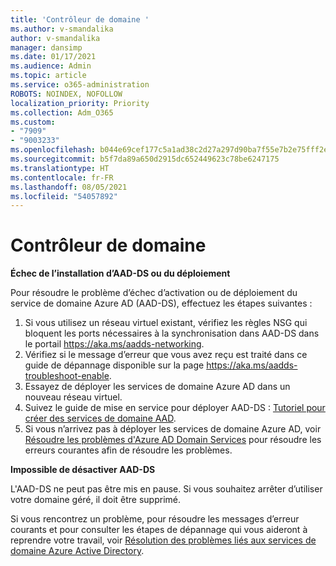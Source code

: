 ```yaml
---
title: 'Contrôleur de domaine '
ms.author: v-smandalika
author: v-smandalika
manager: dansimp
ms.date: 01/17/2021
ms.audience: Admin
ms.topic: article
ms.service: o365-administration
ROBOTS: NOINDEX, NOFOLLOW
localization_priority: Priority
ms.collection: Adm_O365
ms.custom:
- "7909"
- "9003233"
ms.openlocfilehash: b044e69cef177c5a1ad38c2d27a297d90ba7f55e7b2e75fff2e390869241f325
ms.sourcegitcommit: b5f7da89a650d2915dc652449623c78be6247175
ms.translationtype: HT
ms.contentlocale: fr-FR
ms.lasthandoff: 08/05/2021
ms.locfileid: "54057892"
---
```

# <a name="domain-controller"></a>Contrôleur de domaine

**Échec de l’installation d’AAD-DS ou du déploiement**

Pour résoudre le problème d’échec d’activation ou de déploiement du service de domaine Azure AD (AAD-DS), effectuez les étapes suivantes :

1. Si vous utilisez un réseau virtuel existant, vérifiez les règles NSG qui bloquent les ports nécessaires à la synchronisation dans AAD-DS dans le portail https://aka.ms/aadds-networking.
2. Vérifiez si le message d’erreur que vous avez reçu est traité dans ce guide de dépannage disponible sur la page https://aka.ms/aadds-troubleshoot-enable.
3. Essayez de déployer les services de domaine Azure AD dans un nouveau réseau virtuel.
4. Suivez le guide de mise en service pour déployer AAD-DS : [Tutoriel pour créer des services de domaine AAD](https://docs.microsoft.com/azure/active-directory-domain-services/tutorial-create-instance).
5. Si vous n’arrivez pas à déployer les services de domaine Azure AD, voir [Résoudre les problèmes d'Azure AD Domain Services](https://docs.microsoft.com/azure/active-directory-domain-services/troubleshoot) pour résoudre les erreurs courantes afin de résoudre les problèmes. 

**Impossible de désactiver AAD-DS**

L'AAD-DS ne peut pas être mis en pause. Si vous souhaitez arrêter d’utiliser votre domaine géré, il doit être supprimé.

Si vous rencontrez un problème, pour résoudre les messages d’erreur courants et pour consulter les étapes de dépannage qui vous aideront à reprendre votre travail, voir [Résolution des problèmes liés aux services de domaine Azure Active Directory](https://docs.microsoft.com/azure/active-directory-domain-services/troubleshoot).
